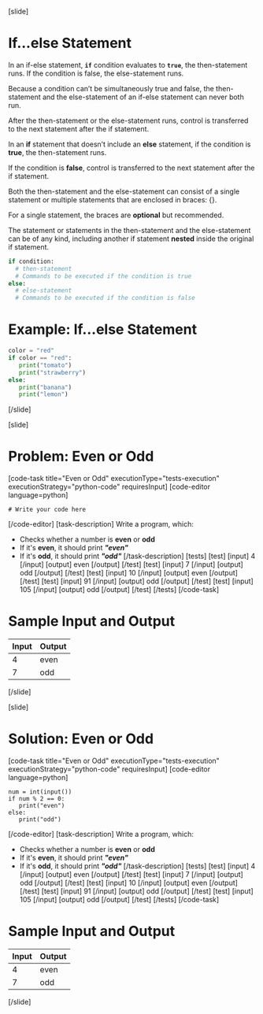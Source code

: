 [slide]
# If...else Statement

In an if-else statement, **`if`** condition evaluates to **`true`**, the then-statement runs. 
If the condition is false, the else-statement runs.

Because a condition can’t be simultaneously true and false, the then-statement and 
the else-statement of an if-else statement can never both run. 

After the then-statement or the else-statement runs, control is transferred to the next statement after the if statement.

In an **if** statement that doesn’t include an **else** statement, if the condition is **true**, the then-statement runs. 

If the condition is **false**, control is transferred to the next statement after the if statement.

Both the then-statement and the else-statement can consist of a single statement or multiple statements that are enclosed in braces: \{\}. 

For a single statement, the braces are **optional** but recommended.

The statement or statements in the then-statement and the else-statement can be of any kind, including another if statement **nested** inside the original if statement.
 
```python
if condition:
  # then-statement
  # Commands to be executed if the condition is true
else:
  # else-statement
  # Commands to be executed if the condition is false
```

# Example: If...else Statement
```python
color = "red"
if color == "red":
   print("tomato")
   print("strawberry") 
else:
   print("banana")
   print("lemon")
```
[/slide]

[slide]
# Problem: Even or Odd
[code-task title="Even or Odd" executionType="tests-execution" executionStrategy="python-code" requiresInput]
[code-editor language=python]
```
# Write your code here
```
[/code-editor]
[task-description]
Write a program, which: 

* Checks whether a number is **even** or **odd**
* If it's **even**, it should print ***"even"***
* If it's **odd**, it should print ***"odd"***
[/task-description]
[tests]
[test]
[input]
4
[/input]
[output]
even
[/output]
[/test]
[test]
[input]
7
[/input]
[output]
odd
[/output]
[/test]
[test]
[input]
10
[/input]
[output]
even
[/output]
[/test]
[test]
[input]
91
[/input]
[output]
odd
[/output]
[/test]
[test]
[input]
105
[/input]
[output]
odd
[/output]
[/test]
[/tests]
[/code-task]
# Sample Input and Output
|Input|Output|
|-----|------|
|4|even|
|7|odd|
[/slide]

[slide]
# Solution: Even or Odd
[code-task title="Even or Odd" executionType="tests-execution" executionStrategy="python-code" requiresInput]
[code-editor language=python]
```
num = int(input())
if num % 2 == 0: 
   print("even")
else:
   print("odd")
```
[/code-editor]
[task-description]
Write a program, which: 

* Checks whether a number is **even** or **odd**
* If it's **even**, it should print ***"even"***
* If it's **odd**, it should print ***"odd"***
[/task-description]
[tests]
[test]
[input]
4
[/input]
[output]
even
[/output]
[/test]
[test]
[input]
7
[/input]
[output]
odd
[/output]
[/test]
[test]
[input]
10
[/input]
[output]
even
[/output]
[/test]
[test]
[input]
91
[/input]
[output]
odd
[/output]
[/test]
[test]
[input]
105
[/input]
[output]
odd
[/output]
[/test]
[/tests]
[/code-task]
# Sample Input and Output
|Input|Output|
|-----|------|
|4|even|
|7|odd|
[/slide]